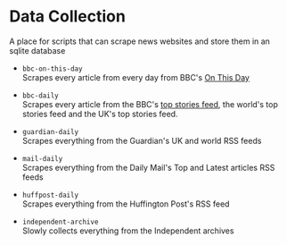 # Data Collection
A place for scripts that can scrape news websites and store them in an sqlite database

* `bbc-on-this-day`  
Scrapes every article from every day from BBC's [On This Day](http://news.bbc.co.uk/onthisday/) 

* `bbc-daily`  
Scrapes every article from the BBC's [top stories feed](http://feeds.bbci.co.uk/news/rss.xml), the world's top stories feed and the UK's top stories feed.

* `guardian-daily`  
Scrapes everything from the Guardian's UK and world RSS feeds

* `mail-daily`  
Scrapes everything from the Daily Mail's Top and Latest articles RSS feeds

* `huffpost-daily`  
Scrapes everything from the Huffington Post's RSS feed

* `independent-archive`  
Slowly collects everything from the Independent archives